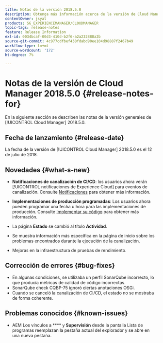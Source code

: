 ```yaml
---
title: Notas de la versión 2018.5.0
description: Obtenga más información acerca de la versión de Cloud Manager 2018.5.0.
contentOwner: jsyal
products: SG_EXPERIENCEMANAGER/CLOUDMANAGER
topic-tags: release-notes
feature: Release Information
exl-id: 0034bcaf-00d3-410d-b2f6-a2a232888a2b
source-git-commit: 4c977cdfbef438fdabd90ee104d98887f2467b49
workflow-type: tm+mt
source-wordcount: '172'
ht-degree: 7%

---
```


# Notas de la versión de Cloud Manager 2018.5.0 {#release-notes-for}

En la siguiente sección se describen las notas de la versión generales de [!UICONTROL Cloud Manager] 2018.5.0.

## Fecha de lanzamiento {#release-date}

La fecha de la versión de [!UICONTROL Cloud Manager] 2018.5.0 es el 12 de julio de 2018.

## Novedades {#what-s-new}

* **Notificaciones de canalización de CI/CD**: los usuarios ahora verán [!UICONTROL notificaciones de Experience Cloud] para eventos de canalización. Consulte [Notificaciones](/help/using/notifications.md) para obtener más información.

* **Implementaciones de producción programadas**: Los usuarios ahora pueden programar una fecha u hora para las implementaciones de producción. Consulte [Implementar su código](/help/using/code-deployment.md) para obtener más información.

* La página **Estado** se cambió al título **Actividad**.

* Se muestra información más específica en la página de inicio sobre los problemas encontrados durante la ejecución de la canalización.
* Mejoras en la infraestructura de pruebas de rendimiento.

## Corrección de errores {#bug-fixes}

* En algunas condiciones, se utilizaba un perfil SonarQube incorrecto, lo que producía métricas de calidad de código incorrectas.
* SonarQube check CQBP-75 ignoró ciertas anotaciones OSGi.
* Cuando se canceló la canalización de CI/CD, el estado no se mostraba de forma coherente.

## Problemas conocidos {#known-issues}

* AEM Los vínculos a **** y **Supervisión** desde la pantalla Lista de programas reemplazan la pestaña actual del explorador y se abre en una nueva pestaña.

